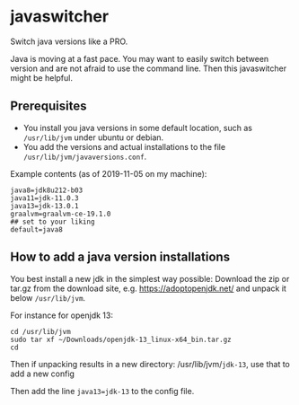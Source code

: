 # javaswitcher

Switch java versions like a PRO.

Java is moving at a fast pace.
You may want to easily switch between version and are not afraid to use the command line.
Then this javaswitcher might be helpful.

## Prerequisites

* You install you java versions in some default location, such as `/usr/lib/jvm` under ubuntu
 or debian.
* You add the versions and actual installations to the file `/usr/lib/jvm/javaversions.conf`.

Example contents (as of 2019-11-05 on my machine):

```
java8=jdk8u212-b03
java11=jdk-11.0.3
java13=jdk-13.0.1
graalvm=graalvm-ce-19.1.0
## set to your liking
default=java8
```

## How to add a java version installations

You best install a new jdk in the simplest way possible: Download the zip or tar.gz from the
download site, e.g. https://adoptopenjdk.net/ and unpack it below `/usr/lib/jvm`.

For instance for  openjdk 13:

```
cd /usr/lib/jvm
sudo tar xf ~/Downloads/openjdk-13_linux-x64_bin.tar.gz
cd
```

Then if  unpacking results in a new directory: /usr/lib/jvm/`jdk-13`, use that
to add a new config

Then add the line `java13=jdk-13` to the config file.
